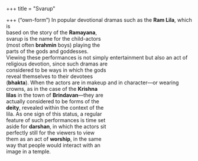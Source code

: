 +++
title = "Svarup"

+++
(“own-form”) In popular devotional dramas such as the **Ram Lila**, which is  
based on the story of the **Ramayana**,  
svarup is the name for the child-actors  
(most often **brahmin** boys) playing the  
parts of the gods and goddesses.  
Viewing these performances is not simply entertainment but also an act of religious devotion, since such dramas are  
considered to be ways in which the gods  
reveal themselves to their devotees  
(**bhakta**). When the actors are in makeup and in character—or wearing  
crowns, as in the case of the **Krishna**  
**lilas** in the town of **Brindavan**—they are  
actually considered to be forms of the  
**deity**, revealed within the context of the  
lila. As one sign of this status, a regular  
feature of such performances is time set  
aside for **darshan**, in which the actors sit  
perfectly still for the viewers to view  
them as an act of **worship**, in the same  
way that people would interact with an  
image in a temple.